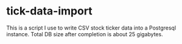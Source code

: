 # tick-data-import
This is a script I use to write CSV stock ticker data into a Postgresql instance.  Total DB size after completion is about 25 gigabytes.
